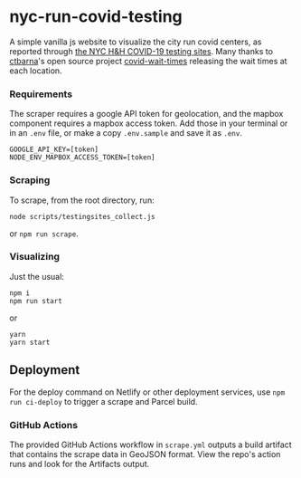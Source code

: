 # nyc-run-covid-testing

A simple vanilla js website to visualize the city run covid centers, as reported
through
[the NYC H&H COVID-19 testing sites](https://www.nychealthandhospitals.org/covid-19-testing-sites/).
Many thanks to [ctbarna](https://github.com/ctbarna)'s open source project
[covid-wait-times](https://github.com/ctbarna/covid-wait-times) releasing the
wait times at each location.

### Requirements

The scraper requires a google API token for geolocation, and the mapbox
component requires a mapbox access token. Add those in your terminal or in an
`.env` file, or make a copy `.env.sample` and save it as `.env`.

```
GOOGLE_API_KEY=[token]
NODE_ENV_MAPBOX_ACCESS_TOKEN=[token]
```

### Scraping

To scrape, from the root directory, run:

```
node scripts/testingsites_collect.js
```

or `npm run scrape`.

### Visualizing

Just the usual:

```
npm i
npm run start
```

or

```
yarn
yarn start
```

## Deployment

For the deploy command on Netlify or other deployment services, use
`npm run ci-deploy` to trigger a scrape and Parcel build.

### GitHub Actions

The provided GitHub Actions workflow in `scrape.yml` outputs a build artifact
that contains the scrape data in GeoJSON format. View the repo's action runs and
look for the Artifacts output.
